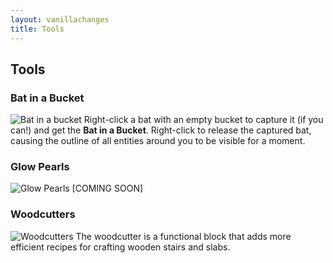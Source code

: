 ```yaml
---
layout: vanillachanges
title: Tools
---
```


## Tools

### Bat in a Bucket
![Bat in a bucket](https://i.postimg.cc/52yk8xz7/Bat-in-a-bucket.png)
Right-click a bat with an empty bucket to capture it (if you can!) and get the **Bat in a Bucket**.
Right-click to release the captured bat, causing the outline of all entities around you to be visible for a moment.

### Glow Pearls
![Glow Pearls]()
[COMING SOON]

### Woodcutters
![Woodcutters]()
The woodcutter is a functional block that adds more efficient recipes for crafting wooden stairs and slabs.